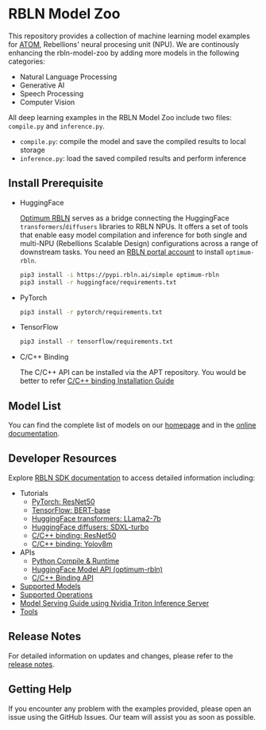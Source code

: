 # RBLN Model Zoo
This repository provides a collection of machine learning model examples for [ATOM](https://rebellions.ai/rebellions-product/atom-2), Rebellions' neural procesing unit (NPU). We are continously enhancing the rbln-model-zoo by adding more models in the following categories:

- Natural Language Processing
- Generative AI
- Speech Processing
- Computer Vision

All deep learning examples in the RBLN Model Zoo include two files: `compile.py` and `inference.py`.
- `compile.py`: compile the model and save the compiled results to local storage
- `inference.py`: load the saved compiled results and perform inference

## Install Prerequisite
- HuggingFace
  
    [Optimum RBLN](https://docs.rbln.ai/software/optimum/optimum_rbln.html) serves as a bridge connecting the HuggingFace `transformers`/`diffusers` libraries to RBLN NPUs. It offers a set of tools that enable easy model compilation and inference for both single and multi-NPU (Rebellions Scalable Design) configurations across a range of downstream tasks. You need an [RBLN portal account](https://docs.rbln.ai/getting_started/installation_guide.html#installation-guide) to install `optimum-rbln`.
    ```bash
    pip3 install -i https://pypi.rbln.ai/simple optimum-rbln
    pip3 install -r huggingface/requirements.txt
    ```

- PyTorch
    ```bash
    pip3 install -r pytorch/requirements.txt 
    ```

- TensorFlow
    ```bash
    pip3 install -r tensorflow/requirements.txt
    ```

- C/C++ Binding

  The C/C++ API can be installed via the APT repository. You would be better to refer [C/C++ binding Installation Guide](https://docs.rbln.ai/software/api/language_binding/c/installation.html)

## Model List
You can find the complete list of models on our [homepage](https://rebellions.ai/developers/model-zoo) and in the [online documentation](https://docs.rbln.ai/misc/pytorch_modelzoo.html). 

## Developer Resources
Explore [RBLN SDK documentation](https://docs.rbln.ai) to access detailed information including:

- Tutorials
    - [PyTorch: ResNet50](https://docs.rbln.ai/tutorial/basic/pytorch_resnet50.html)
    - [TensorFlow: BERT-base](https://docs.rbln.ai/tutorial/basic/tensorflow_bert.html)
    - [HuggingFace transformers: LLama2-7b](https://docs.rbln.ai/software/optimum/tutorial/llama_7b.html)
    - [HuggingFace diffusers: SDXL-turbo](https://docs.rbln.ai/software/optimum/tutorial/sdxl_turbo.html)
    - [C/C++ binding: ResNet50](https://docs.rbln.ai/software/api/language_binding/c/tutorial/image_classification.html)
    - [C/C++ binding: Yolov8m](https://docs.rbln.ai/software/api/language_binding/c/tutorial/object_detection.html)
- APIs
    - [Python Compile & Runtime](https://docs.rbln.ai/software/api/python_api.html)
    - [HuggingFace Model API (optimum-rbln)](https://docs.rbln.ai/software/optimum/model_api.html)
    - [C/C++ Binding API](https://docs.rbln.ai/software/api/language_binding/c/api.html)
- [Supported Models](https://docs.rbln.ai/misc/pytorch_modelzoo.html)
- [Supported Operations](https://docs.rbln.ai/misc/supported_ops_pytorch.html)
- [Model Serving Guide using Nvidia Triton Inference Server](https://docs.rbln.ai/software/model_serving/tritonserver.html)
- [Tools](https://docs.rbln.ai/software/tools.html)

## Release Notes
For detailed information on updates and changes, please refer to the [release notes](CHANGELOG.md).

## Getting Help
If you encounter any problem with the examples provided, please open an issue using the GitHub Issues. Our team will assist you as soon as possible.


